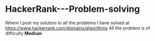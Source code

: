 # HackerRank---Problem-solving
Where I post my solution to all the problems I have solved at https://www.hackerrank.com/domains/algorithms
All the problem is of difficulty **Medium**
